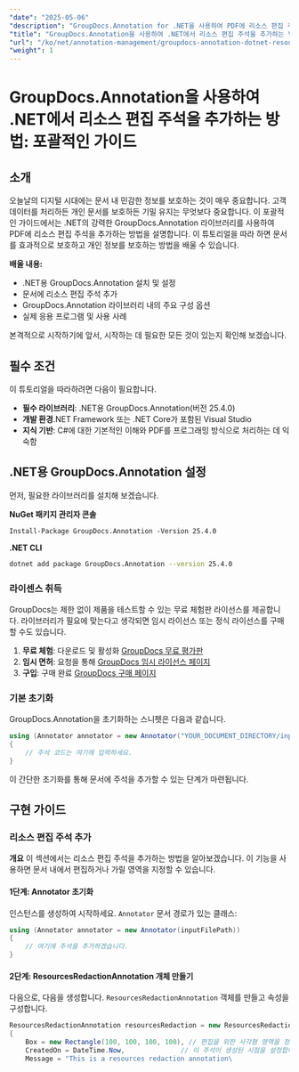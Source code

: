 ```yaml
---
"date": "2025-05-06"
"description": "GroupDocs.Annotation for .NET을 사용하여 PDF에 리소스 편집 주석을 추가하는 방법을 알아보세요. 이 자세한 가이드를 통해 민감한 정보를 보호하고 문서 보안을 강화하세요."
"title": "GroupDocs.Annotation을 사용하여 .NET에서 리소스 편집 주석을 추가하는 방법 - 포괄적인 가이드"
"url": "/ko/net/annotation-management/groupdocs-annotation-dotnet-resource-redaction/"
"weight": 1
---
```


# GroupDocs.Annotation을 사용하여 .NET에서 리소스 편집 주석을 추가하는 방법: 포괄적인 가이드

## 소개

오늘날의 디지털 시대에는 문서 내 민감한 정보를 보호하는 것이 매우 중요합니다. 고객 데이터를 처리하든 개인 문서를 보호하든 기밀 유지는 무엇보다 중요합니다. 이 포괄적인 가이드에서는 .NET의 강력한 GroupDocs.Annotation 라이브러리를 사용하여 PDF에 리소스 편집 주석을 추가하는 방법을 설명합니다. 이 튜토리얼을 따라 하면 문서를 효과적으로 보호하고 개인 정보를 보호하는 방법을 배울 수 있습니다.

**배울 내용:**
- .NET용 GroupDocs.Annotation 설치 및 설정
- 문서에 리소스 편집 주석 추가
- GroupDocs.Annotation 라이브러리 내의 주요 구성 옵션
- 실제 응용 프로그램 및 사용 사례

본격적으로 시작하기에 앞서, 시작하는 데 필요한 모든 것이 있는지 확인해 보겠습니다.

## 필수 조건

이 튜토리얼을 따라하려면 다음이 필요합니다.

- **필수 라이브러리**: .NET용 GroupDocs.Annotation(버전 25.4.0)
- **개발 환경**.NET Framework 또는 .NET Core가 포함된 Visual Studio
- **지식 기반**: C#에 대한 기본적인 이해와 PDF를 프로그래밍 방식으로 처리하는 데 익숙함

## .NET용 GroupDocs.Annotation 설정

먼저, 필요한 라이브러리를 설치해 보겠습니다.

**NuGet 패키지 관리자 콘솔**
```shell
Install-Package GroupDocs.Annotation -Version 25.4.0
```

**\.NET CLI**
```bash
dotnet add package GroupDocs.Annotation --version 25.4.0
```

### 라이센스 취득

GroupDocs는 제한 없이 제품을 테스트할 수 있는 무료 체험판 라이선스를 제공합니다. 라이브러리가 필요에 맞는다고 생각되면 임시 라이선스 또는 정식 라이선스를 구매할 수도 있습니다.

1. **무료 체험**: 다운로드 및 활성화 [GroupDocs 무료 평가판](https://releases.groupdocs.com/annotation/net/)
2. **임시 면허**: 요청을 통해 [GroupDocs 임시 라이선스 페이지](https://purchase.groupdocs.com/temporary-license/)
3. **구입**: 구매 완료 [GroupDocs 구매 페이지](https://purchase.groupdocs.com/buy)

### 기본 초기화

GroupDocs.Annotation을 초기화하는 스니펫은 다음과 같습니다.

```csharp
using (Annotator annotator = new Annotator("YOUR_DOCUMENT_DIRECTORY/input.pdf"))
{
    // 주석 코드는 여기에 입력하세요.
}
```

이 간단한 초기화를 통해 문서에 주석을 추가할 수 있는 단계가 마련됩니다.

## 구현 가이드

### 리소스 편집 주석 추가

**개요**
이 섹션에서는 리소스 편집 주석을 추가하는 방법을 알아보겠습니다. 이 기능을 사용하면 문서 내에서 편집하거나 가릴 영역을 지정할 수 있습니다.

#### 1단계: Annotator 초기화
인스턴스를 생성하여 시작하세요. `Annotator` 문서 경로가 있는 클래스:

```csharp
using (Annotator annotator = new Annotator(inputFilePath))
{
    // 여기에 주석을 추가하겠습니다.
}
```

#### 2단계: ResourcesRedactionAnnotation 개체 만들기
다음으로, 다음을 생성합니다. `ResourcesRedactionAnnotation` 객체를 만들고 속성을 구성합니다.

```csharp
ResourcesRedactionAnnotation resourcesRedaction = new ResourcesRedactionAnnotation
{
    Box = new Rectangle(100, 100, 100, 100), // 편집을 위한 사각형 영역을 정의합니다.
    CreatedOn = DateTime.Now,              // 이 주석이 생성된 시점을 설정합니다.
    Message = "This is a resources redaction annotation\